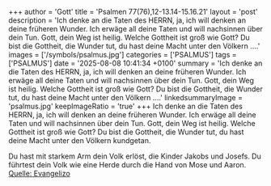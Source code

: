 +++
author = 'Gott'
title = 'Psalmen 77(76),12-13.14-15.16.21'
layout = 'post'
description = 'Ich denke an die Taten des HERRN, ja, ich will denken an deine früheren Wunder. Ich erwäge all deine Taten und will nachsinnen über dein Tun. Gott, dein Weg ist heilig. Welche Gottheit ist groß wie Gott? Du bist die Gottheit, die Wunder tut, du hast deine Macht unter den Völkern ....'
images = ['/symbols/psalmus.jpg']
categories = ['PSALMUS']
tags = ['PSALMUS']
date = '2025-08-08 10:41:34 +0100'
summary = 'Ich denke an die Taten des HERRN, ja, ich will denken an deine früheren Wunder. Ich erwäge all deine Taten und will nachsinnen über dein Tun. Gott, dein Weg ist heilig. Welche Gottheit ist groß wie Gott? Du bist die Gottheit, die Wunder tut, du hast deine Macht unter den Völkern ....'
linkedsummaryImage = 'psalmus.jpg'
keepImageRatio = 'true'
+++
Ich denke an die Taten des HERRN, ja, ich will denken an deine früheren Wunder.
Ich erwäge all deine Taten und will nachsinnen über dein Tun.
Gott, dein Weg ist heilig. Welche Gottheit ist groß wie Gott?
Du bist die Gottheit, die Wunder tut, du hast deine Macht unter den Völkern kundgetan.<!--more-->

Du hast mit starkem Arm dein Volk erlöst, die Kinder Jakobs und Josefs.
Du führtest dein Volk wie eine Herde durch die Hand von Mose und Aaron.<br> [Quelle: Evangelizo](https://evangeliumtagfuertag.org/DE/gospel)